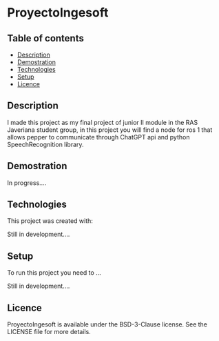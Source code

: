 # ProyectoIngesoft

## Table of contents
* [Description](#description)
* [Demostration](#demostration)
* [Technologies](#technologies)
* [Setup](#setup)
* [Licence](#licence)

## Description
I made this project as my final project of junior II module in the RAS Javeriana student group, in this project you will find a node for ros 1 that allows pepper to communicate through ChatGPT api and python SpeechRecognition library.

## Demostration

In progress....

## Technologies
This project was created with:

Still in development....

## Setup
To run this project you need to ...

Still in development....

## Licence
ProyectoIngesoft is available under the BSD-3-Clause license. See the LICENSE file for more details.
